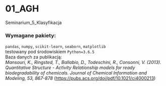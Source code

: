# 01_AGH
Seminarium_5_Klasyfikacja
### Wymagane pakiety:  
`pandas`, `numpy`, `scikit-learn`, `seaborn`, `matplotlib`  
testowany pod środowiskiem `Python=3.6.5`  
Baza danych za publikacją:  
_Mansouri, K., Ringsted, T., Ballabio, D., Todeschini, R., Consonni, V. (2013). Quantitative Structure - Activity Relationship models for ready biodegradability of chemicals. Journal of Chemical Information and Modeling, 53, 867-878_ (https://pubs.acs.org/doi/pdf/10.1021/ci4000213)
